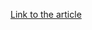[Link to the article](https://www.trendmicro.com/content/dam/trendmicro/global/en/research/23/earth-bogle-campaigns-target-the-middle-east-with-geopolitical-lures/IOCs-earth-bogle-campaigns-target-the-middle-east-with-geopolitical-lures.txt)
